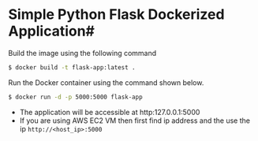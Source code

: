 # Simple Python Flask Dockerized Application#

Build the image using the following command

```bash
$ docker build -t flask-app:latest .
```

Run the Docker container using the command shown below.

```bash
$ docker run -d -p 5000:5000 flask-app

```

- The application will be accessible at http:127.0.0.1:5000 
- If you are using AWS EC2 VM then first find ip address  and the use the ip `http://<host_ip>:5000`
